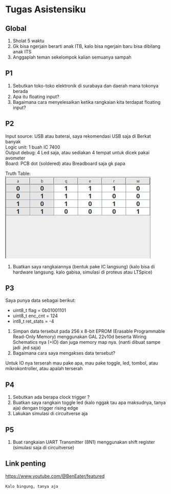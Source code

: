 # Tugas Asistensiku

## Global

1. Sholat 5 waktu
2. Gk bisa ngerjain berarti anak ITB, kalo bisa ngerjain baru bisa dibilang anak ITS
3. Anggaplah teman sekelompok kalian semuanya sampah

## P1

1. Sebutkan toko-toko elektronik di surabaya dan daerah mana tokonya berada
2. Apa itu floating input?
3. Bagaimana cara menyelesaikan ketika rangkaian kita terdapat floating input?

## P2

Input source: USB atau baterai, saya rekomendasi USB saja di Berkat banyak  
Logic unit: 1 buah IC 7400  
Output debug: 4 Led saja, atau sediakan 4 tempat untuk dicek pakai avometer  
Board: PCB dot (soldered) atau Breadboard saja gk papa

Truth Table:  
![Truth_table](p2_rdig.jpg)

1. Buatkan saya rangkaiannya (bentuk pake IC langsung) (kalo bisa di hardware langsung. kalo gabisa, simulasi di proteus atau LTSpice)

## P3

Saya punya data sebagai berikut:

- uint8_t flag = 0b01001101
- uint8_t enc_cnt = 124
- int8_t ret_stats = -4

1. Simpan data tersebut pada 256 x 8-bit EPROM (Erasable Programmable Read-Only Memory) menggunakan GAL 22v10d beserta Wiring Schematics nya (+IO) dan juga memory map nya. (nanti dibuat sampe jadi .jed saja)
2. Bagaimana cara saya mengakses data tersebut?

Untuk IO nya terserah mau pake apa, mau pake toggle, led, tombol, atau mikrokontroller, atau apalah terserah

## P4

1. Sebutkan ada berapa clock trigger ?
2. Buatkan saya rangkain toggle led (kalo nggak tau apa maksudnya, tanya aja) dengan trigger rising edge
3. Lakukan simulasi di circuitverse aja

## P5

1. Buat rangkaian UART Transmitter (8N1) menggunakan shift register (simulasi saja di circuitverse)

## Link penting

https://www.youtube.com/@BenEater/featured

`Kalo bingung, tanya aja`
